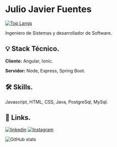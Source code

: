 
# Julio Javier Fuentes

[![Top Langs](https://github-readme-stats.vercel.app/api/top-langs/?username=JulioJavif&layout=compact&langs_count=10)](https://github.com/anuraghazra/github-readme-stats)

Ingeniero de Sistemas y desarrollador de Software.

## 💡 Stack Técnico.
**Cliente:** Angular, Ionic.

**Servidor:** Node, Express, Spring Boot.

## 🛠 Skills.
Javascript, HTML, CSS, Java, PostgreSql, MySql.

## 🔗 Links.
[![linkedin](https://img.shields.io/badge/linkedin-0A66C2?style=for-the-badge&logo=linkedin&logoColor=white)](https://www.linkedin.com/in/juliojavif/)
[![Instagram](https://img.shields.io/badge/instagram-FA4EE7?style=for-the-badge&logo=instagram&logoColor=white)](https://www.instagram.com/juliofts99/)

![GitHub stats](https://github-readme-stats.vercel.app/api?username=JulioJavif&show_icons=true&theme=dark)
